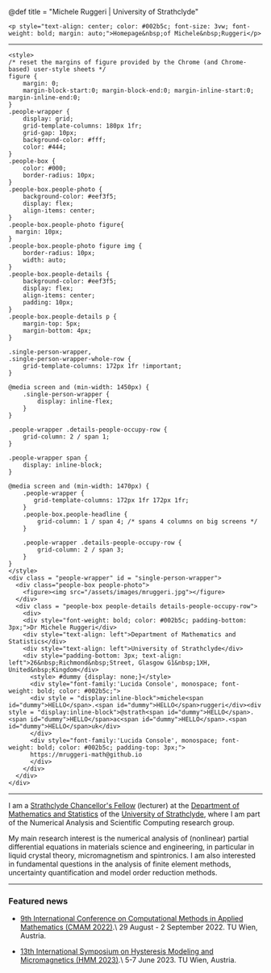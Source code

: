 @def title = "Michele Ruggeri | University of Strathclyde"

~~~
<p style="text-align: center; color: #002b5c; font-size: 3vw; font-weight: bold; margin: auto;">Homepage&nbsp;of Michele&nbsp;Ruggeri</p>
~~~
---
~~~
<style>
/* reset the margins of figure provided by the Chrome (and Chrome-based) user-style sheets */
figure {
    margin: 0;
    margin-block-start:0; margin-block-end:0; margin-inline-start:0; margin-inline-end:0;
}
.people-wrapper {
    display: grid;
    grid-template-columns: 180px 1fr;
    grid-gap: 10px;
    background-color: #fff;
    color: #444;
}
.people-box {
    color: #000;
    border-radius: 10px;
}
.people-box.people-photo {
    background-color: #eef3f5;
    display: flex;
    align-items: center;
}
.people-box.people-photo figure{
  margin: 10px;
}
.people-box.people-photo figure img {
    border-radius: 10px;
    width: auto;
}
.people-box.people-details {
    background-color: #eef3f5;
    display: flex;
    align-items: center;
    padding: 10px;
}
.people-box.people-details p {
    margin-top: 5px;
    margin-bottom: 4px;
}

.single-person-wrapper,
.single-person-wrapper-whole-row {
    grid-template-columns: 172px 1fr !important;
}

@media screen and (min-width: 1450px) {
    .single-person-wrapper {
        display: inline-flex;
    }
}

.people-wrapper .details-people-occupy-row {
    grid-column: 2 / span 1;
}

.people-wrapper span {
    display: inline-block;
}

@media screen and (min-width: 1470px) {
    .people-wrapper {
       grid-template-columns: 172px 1fr 172px 1fr;
    }
    .people-box.people-headline {
        grid-column: 1 / span 4; /* spans 4 columns on big screens */
    }

    .people-wrapper .details-people-occupy-row {
        grid-column: 2 / span 3;
    }
}
</style>
<div class = "people-wrapper" id = "single-person-wrapper">
  <div class="people-box people-photo">
    <figure><img src="/assets/images/mruggeri.jpg"></figure>
  </div>
  <div class = "people-box people-details details-people-occupy-row">
    <div>
    <div style="font-weight: bold; color: #002b5c; padding-bottom: 3px;">Dr Michele Ruggeri</div>
    <div style="text-align: left">Department of Mathematics and Statistics</div>
    <div style="text-align: left">University of Strathclyde</div>
    <div style="padding-bottom: 3px; text-align: left">26&nbsp;Richmond&nbsp;Street, Glasgow G1&nbsp;1XH, United&nbsp;Kingdom</div>
      <style> #dummy {display: none;}</style>
      <div style="font-family:'Lucida Console', monospace; font-weight: bold; color: #002b5c;">
      <div style = "display:inline-block">michele<span id="dummy">HELLO</span>.<span id="dummy">HELLO</span>ruggeri</div><div style = "display:inline-block">@strath<span id="dummy">HELLO</span>.<span id="dummy">HELLO</span>ac<span id="dummy">HELLO</span>.<span id="dummy">HELLO</span>uk</div>
      </div>
      <div style="font-family:'Lucida Console', monospace; font-weight: bold; color: #002b5c; padding-top: 3px;">
      https://mruggeri-math@github.io
      </div>
    </div>
  </div>
</div>
~~~

---

I am a
[Strathclyde Chancellor's Fellow](https://www.strath.ac.uk/workwithus/strathclydeglobaltalentprogramme/strathclydechancellorsfellows/)
(lecturer)
at the
[Department of Mathematics and Statistics](https://www.strath.ac.uk/science/mathematicsstatistics/)
of the
[University of Strathclyde](https://www.strath.ac.uk),
where I am part of the Numerical Analysis and Scientific Computing research group.

My main research interest
is the numerical analysis
of (nonlinear) partial differential equations
in materials science and engineering,
in particular in
liquid crystal theory, micromagnetism and spintronics.
I am also interested
in fundamental questions in the analysis of finite element methods,
uncertainty quantification
and model order reduction methods.

---

### Featured news

* [9th International Conference on Computational Methods in Applied Mathematics (CMAM&nbsp;2022)](https://www.asc.tuwien.ac.at/cmam2022/).\\
   29&nbsp;August - 2&nbsp;September 2022.
   TU Wien, Austria.

* [13th International Symposium on Hysteresis Modeling and Micromagnetics (HMM&nbsp;2023)](https://www.asc.tuwien.ac.at/hmm2023/).\\
    5-7&nbsp;June 2023.
    TU Wien, Austria.

